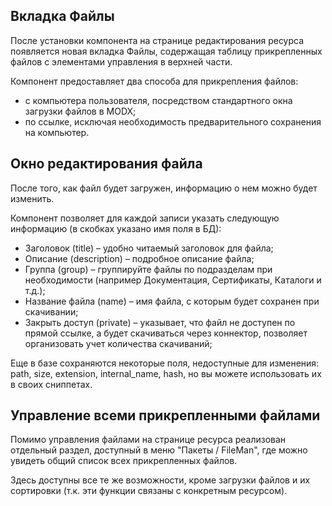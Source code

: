 ## Вкладка Файлы
После установки компонента на странице редактирования ресурса появляется новая вкладка Файлы, содержащая таблицу прикрепленных файлов с элементами управления в верхней части.

Компонент предоставляет два способа для прикрепления файлов:
 - с компьютера пользователя, посредством стандартного окна загрузки файлов в MODX;
 - по ссылке, исключая необходимость предварительного сохранения на компьютер.

## Окно редактирования файла
После того, как файл будет загружен, информацию о нем можно будет изменить.

Компонент позволяет для каждой записи указать следующую информацию (в скобках указано имя поля в БД): 
 - Заголовок (title) – удобно читаемый заголовок для файла;
 - Описание (description) – подробное описание файла;
 - Группа (group) – группируйте файлы по подразделам при необходимости (например Документация, Сертификаты, Каталоги и т.д.);
 - Название файла (name) – имя файла, с которым будет сохранен при скачивании;
 - Закрыть доступ (private) – указывает, что файл не доступен по прямой ссылке, а будет скачиваться через коннектор, позволяет организовать учет количества скачиваний;

 Еще в базе сохраняются некоторые поля, недоступные для изменения: path, size, extension, internal_name, hash, но вы можете использовать их в своих сниппетах.


## Управление всеми прикрепленными файлами
Помимо управления файлами на странице ресурса реализован отдельный раздел, доступный в меню "Пакеты / FileMan", где можно увидеть общий список всех прикрепленных файлов.

Здесь доступны все те же возможности, кроме загрузки файлов и их сортировки (т.к. эти функции связаны с конкретным ресурсом).